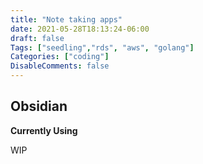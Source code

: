```yaml
---
title: "Note taking apps"
date: 2021-05-28T18:13:24-06:00
draft: false
Tags: ["seedling","rds", "aws", "golang"]
Categories: ["coding"]
DisableComments: false
---
```


## Obsidian
**Currently Using**

WIP

